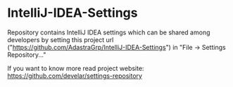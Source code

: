 # IntelliJ-IDEA-Settings
Repository contains IntelliJ IDEA settings which can be shared among developers by setting this project url ("https://github.com/AdastraGrp/IntelliJ-IDEA-Settings") in "File -> Settings Repository..."

If you want to know more read project website: https://github.com/develar/settings-repository

